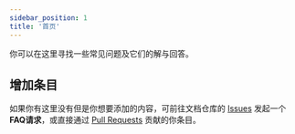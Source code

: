 ```yaml
---
sidebar_position: 1
title: '首页'
---
```


你可以在这里寻找一些常见问题及它们的解与回答。

## 增加条目

如果你有这里没有但是你想要添加的内容，可前往文档仓库的 [Issues](https://github.com/simple-robot-library/simbot3-website/issues)
发起一个**FAQ请求**，或直接通过 [Pull Requests](https://github.com/simple-robot-library/simbot3-website/pulls) 贡献的你条目。

